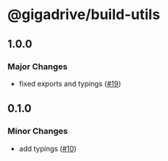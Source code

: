 # @gigadrive/build-utils

## 1.0.0

### Major Changes

- fixed exports and typings ([#19](https://github.com/Gigadrive/sdk/pull/19))

## 0.1.0

### Minor Changes

- add typings ([#10](https://github.com/Gigadrive/sdk/pull/10))
